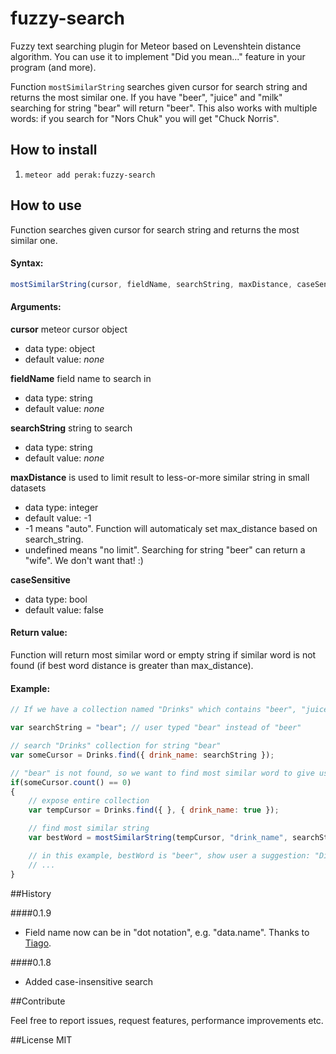 # fuzzy-search

Fuzzy text searching plugin for Meteor based on Levenshtein distance algorithm. You can use it to implement "Did you mean..." feature in your program (and more).

Function `mostSimilarString` searches given cursor for search string and returns the most similar one.
If you have "beer", "juice" and "milk" searching for string "bear" will return "beer".
This also works with multiple words: if you search for "Nors Chuk" you will get "Chuck Norris".

## How to install 
1. `meteor add perak:fuzzy-search`

## How to use

Function searches given cursor for search string and returns the most similar one.

#### Syntax:

```javascript
mostSimilarString(cursor, fieldName, searchString, maxDistance, caseSensitive)
```


#### Arguments:

**cursor** meteor cursor object

* data type: object
* default value: *none*

**fieldName** field name to search in

* data type: string
* default value: *none*

**searchString** string to search

* data type: string
* default value: *none*

**maxDistance** is used to limit result to less-or-more similar string in small datasets

* data type: integer
* default value: -1
* -1 means "auto". Function will automaticaly set max_distance based on search_string.
* undefined means "no limit". Searching for string "beer" can return a "wife". We don't want that! :)

**caseSensitive**

* data type: bool
* default value: false

#### Return value:

Function will return most similar word or empty string if similar word is not found (if best word distance is greater than max_distance).

#### Example:

```javascript
// If we have a collection named "Drinks" which contains "beer", "juice" and "milk"

var searchString = "bear"; // user typed "bear" instead of "beer"

// search "Drinks" collection for string "bear"
var someCursor = Drinks.find({ drink_name: searchString });

// "bear" is not found, so we want to find most similar word to give user suggestion (Did you mean...)
if(someCursor.count() == 0)
{
	// expose entire collection
	var tempCursor = Drinks.find({ }, { drink_name: true });

	// find most similar string
    var bestWord = mostSimilarString(tempCursor, "drink_name", searchString, -1, false);

    // in this example, bestWord is "beer", show user a suggestion: "Did you mean beer?"
    // ...
}
```

##History

####0.1.9
* Field name now can be in "dot notation", e.g. "data.name". Thanks to <a href="https://github.com/H3llT0uCh" target="_blank">Tiago</a>.

####0.1.8
* Added case-insensitive search

##Contribute

Feel free to report issues, request features, performance improvements etc.

##License
MIT
